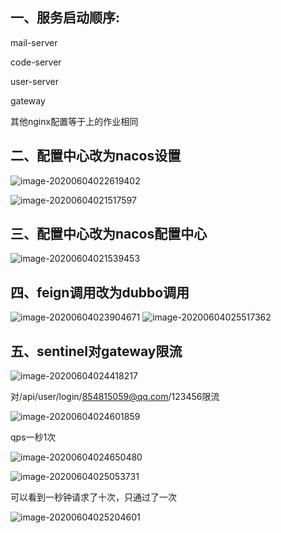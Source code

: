 ## 一、服务启动顺序:

mail-server

code-server

user-server

gateway

其他nginx配置等于上的作业相同

## 二、配置中心改为nacos设置

![image-20200604022619402](https://gitee.com/chenyuhua321/spring-cloud-alibaba-test/raw/master/img/image-20200604022619402.png)

![image-20200604021517597](https://gitee.com/chenyuhua321/spring-cloud-alibaba-test/raw/master/img/image-20200604021517597.png)





## 三、配置中心改为nacos配置中心



![image-20200604021539453](https://gitee.com/chenyuhua321/spring-cloud-alibaba-test/raw/master/img/image-20200604021539453.png)

## 四、feign调用改为dubbo调用

![image-20200604023904671](https://gitee.com/chenyuhua321/spring-cloud-alibaba-test/raw/master/img/image-20200604023904671.png)
![image-20200604025517362](https://gitee.com/chenyuhua321/spring-cloud-alibaba-test/blob/master/img/image-20200604025517362.png)

## 五、sentinel对gateway限流

![image-20200604024418217](https://gitee.com/chenyuhua321/spring-cloud-alibaba-test/raw/master/img/image-20200604024418217.png)

对/api/user/login/854815059@qq.com/123456限流

![image-20200604024601859](https://gitee.com/chenyuhua321/spring-cloud-alibaba-test/raw/master/img/image-20200604024601859.png)

qps一秒1次

![image-20200604024650480](https://gitee.com/chenyuhua321/spring-cloud-alibaba-test/raw/master/img/image-20200604024650480.png)

![image-20200604025053731](https://gitee.com/chenyuhua321/spring-cloud-alibaba-test/raw/master/img/image-20200604025053731.png)

可以看到一秒钟请求了十次，只通过了一次

![image-20200604025204601](https://gitee.com/chenyuhua321/spring-cloud-alibaba-test/raw/master/img/image-20200604025204601.png)